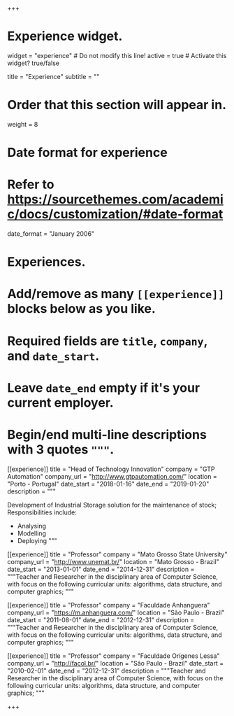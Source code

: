 +++
# Experience widget.
widget = "experience"  # Do not modify this line!
active = true  # Activate this widget? true/false

title = "Experience"
subtitle = ""

# Order that this section will appear in.
weight = 8

# Date format for experience
#   Refer to https://sourcethemes.com/academic/docs/customization/#date-format
date_format = "January 2006"

# Experiences.
#   Add/remove as many `[[experience]]` blocks below as you like.
#   Required fields are `title`, `company`, and `date_start`.
#   Leave `date_end` empty if it's your current employer.
#   Begin/end multi-line descriptions with 3 quotes `"""`.

[[experience]]
  title = "Head of Technology Innovation"
  company = "GTP Automation"
  company_url = "http://www.gtpautomation.com/"
  location = "Porto - Portugal"
  date_start = "2018-01-16"
  date_end = "2019-01-20"
  description = """

  Development of Industrial Storage solution for the maintenance of stock;
  Responsibilities include:
  
  * Analysing
  * Modelling
  * Deploying
  """

[[experience]]
  title = "Professor"
  company = "Mato Grosso State University"
  company_url = "http://www.unemat.br/"
  location = "Mato Grosso - Brazil"
  date_start = "2013-01-01"
  date_end = "2014-12-31"
  description = """Teacher and Researcher in the disciplinary area of Computer Science, with focus on the following curricular units: algorithms, data structure, and computer graphics;
"""

[[experience]]
  title = "Professor"
  company = "Faculdade Anhanguera"
  company_url = "https://m.anhanguera.com/"
  location = "São Paulo - Brazil"
  date_start = "2011-08-01"
  date_end = "2012-12-31"
  description = """Teacher and Researcher in the disciplinary area of Computer Science, with focus on the following curricular units: algorithms, data structure, and computer graphics;
"""

[[experience]]
  title = "Professor"
  company = "Faculdade Orígenes Lessa"
  company_url = "http://facol.br/"
  location = "São Paulo - Brazil"
  date_start = "2010-02-01"
  date_end = "2012-12-31"
  description = """Teacher and Researcher in the disciplinary area of Computer Science, with focus on the following curricular units: algorithms, data structure, and computer graphics;
"""

+++
